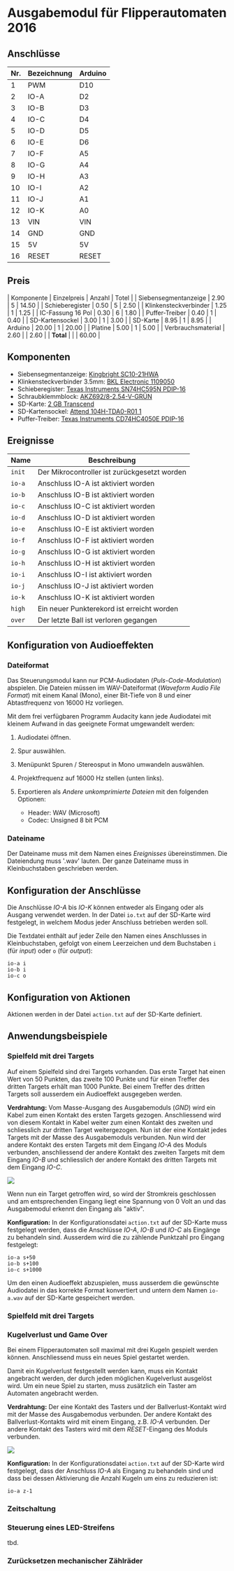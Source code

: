 # Ausgabemodul für Flipperautomaten 2016

## Anschlüsse

| Nr. | Bezeichnung | Arduino |
| --- | ----------- | ------- |
|  1  | PWM         | D10     |
|  2  | IO-A        | D2      |
|  3  | IO-B        | D3      |
|  4  | IO-C        | D4      |
|  5  | IO-D        | D5      |
|  6  | IO-E        | D6      |
|  7  | IO-F        | A5      |
|  8  | IO-G        | A4      |
|  9  | IO-H        | A3      |
| 10  | IO-I        | A2      |
| 11  | IO-J        | A1      |
| 12  | IO-K        | A0      |
| 13  | VIN         | VIN     |
| 14  | GND         | GND     |
| 15  | 5V          | 5V      |
| 16  | RESET       | RESET   |

## Preis

| Komponente            | Einzelpreis | Anzahl | Totel |
| Siebensegmentanzeige  |  2.90       | 5      | 14.50 |
| Schieberegister       |  0.50       | 5      |  2.50 |
| Klinkensteckverbinder |  1.25       | 1      |  1.25 |
| IC-Fassung 16 Pol     |  0.30       | 6      |  1.80 |
| Puffer-Treiber        |  0.40       | 1      |  0.40 |
| SD-Kartensockel       |  3.00       | 1      |  3.00 |
| SD-Karte              |  8.95       | 1      |  8.95 |
| Arduino               | 20.00       | 1      | 20.00 |
| Platine               |  5.00       | 1      |  5.00 |
| Verbrauchsmaterial    |  2.60       |        |  2.60 |
| **Total**             |             |        | 60.00 |

## Komponenten

- Siebensegmentanzeige: [Kingbright SC10-21HWA](http://www.conrad.ch/ce/de/product/160040/)
- Klinkensteckverbinder 3.5mm: [BKL Electronic 1109050](http://www.conrad.ch/ce/de/product/730294/)
- Schieberegister: [Texas Instruments SN74HC595N PDIP-16](http://www.conrad.ch/ce/de/product/1016774/)
- Schraubklemmblock: [AKZ692/8-2.54-V-GRÜN](http://www.conrad.ch/ce/de/product/567844/)
- SD-Karte: [2 GB Transcend](https://www.conrad.ch/ce/de/product/992826/)
- SD-Kartensockel: [Attend 104H-TDA0-R01 1](http://www.conrad.ch/ce/de/product/1308325/)
- Puffer-Treiber: [Texas Instruments CD74HC4050E PDIP-16](https://www.conrad.ch/ce/de/product/164895/)

## Ereignisse

| Name   | Beschreibung                                 |
| ------ | -------------------------------------------- |
| `init` | Der Mikrocontroller ist zurückgesetzt worden |
| `io-a` | Anschluss IO-A ist aktiviert worden          |
| `io-b` | Anschluss IO-B ist aktiviert worden          |
| `io-c` | Anschluss IO-C ist aktiviert worden          |
| `io-d` | Anschluss IO-D ist aktiviert worden          |
| `io-e` | Anschluss IO-E ist aktiviert worden          |
| `io-f` | Anschluss IO-F ist aktiviert worden          |
| `io-g` | Anschluss IO-G ist aktiviert worden          |
| `io-h` | Anschluss IO-H ist aktiviert worden          |
| `io-i` | Anschluss IO-I ist aktiviert worden          |
| `io-j` | Anschluss IO-J ist aktiviert worden          |
| `io-k` | Anschluss IO-K ist aktiviert worden          |
| `high` | Ein neuer Punkterekord ist erreicht worden   |
| `over` | Der letzte Ball ist verloren gegangen        |

## Konfiguration von Audioeffekten

### Dateiformat

Das Steuerungsmodul kann nur PCM-Audiodaten (*Puls-Code-Modulation*) abspielen. Die Dateien müssen
im WAV-Dateiformat (*Waveform Audio File Format*) mit einem Kanal (Mono), einer Bit-Tiefe von 8
und einer Abtastfrequenz von 16000 Hz vorliegen.

Mit dem frei verfügbaren Programm Audacity kann jede Audiodatei mit kleinem Aufwand in das geeignete
Format umgewandelt werden:

1. Audiodatei öffnen.
2. Spur auswählen.
3. Menüpunkt Spuren / Stereosput in Mono umwandeln auswählen.
4. Projektfrequenz auf 16000 Hz stellen (unten links).
5. Exportieren als *Andere unkomprimierte Dateien* mit den folgenden Optionen:

    - Header: WAV (Microsoft)
    - Codec: Unsigned 8 bit PCM

### Dateiname

Der Dateiname muss mit dem Namen eines *Ereignisses* übereinstimmen. Die Dateiendung muss '.wav'
lauten. Der ganze Dateiname muss in Kleinbuchstaben geschrieben werden.

## Konfiguration der Anschlüsse

Die Anschlüsse *IO-A* bis *IO-K* können entweder als Eingang oder als Ausgang verwendet werden.
In der Datei `io.txt` auf der SD-Karte wird festgelegt, in welchem Modus jeder Anschluss betrieben
werden soll.

Die Textdatei enthält auf jeder Zeile den Namen eines Anschlusses in Kleinbuchstaben, gefolgt von
einem Leerzeichen und dem Buchstaben `i` (für *input*) oder `o` (für *output*):

```
io-a i
io-b i
io-c o
```

## Konfiguration von Aktionen

Aktionen werden in der Datei `action.txt` auf der SD-Karte definiert.

## Anwendungsbeispiele

### Spielfeld mit drei Targets

Auf einem Spielfeld sind drei Targets vorhanden. Das erste Target hat einen Wert von 50 Punkten,
das zweite 100 Punkte und für einen Treffer des dritten Targets erhält man 1000 Punkte. Bei einem
Treffer des dritten Targets soll ausserdem ein Audioeffekt ausgegeben werden.

**Verdrahtung:** Vom Masse-Ausgang des Ausgabemoduls (*GND*) wird ein Kabel zum einen Kontakt des
ersten Targets gezogen. Anschliessend wird von diesem Kontakt in Kabel weiter zum einen Kontakt des
zweiten und schliesslich zur dritten Target weitergezogen. Nun ist der eine Kontakt jedes Targets
mit der Masse des Ausgabemoduls verbunden. Nun wird der andere Kontakt des ersten Targets mit dem
Eingang *IO-A* des Moduls verbunden, anschliessend der andere Kontakt des zweiten Targets mit dem
Eingang *IO-B* und schliesslich der andere Kontakt des dritten Targets mit dem Eingang *IO-C*.

![](example-target.png)

Wenn nun ein Target getroffen wird, so wird der Stromkreis geschlossen und am entsprechenden
Eingang liegt eine Spannung von 0 Volt an und das Ausgabemodul erkennt den Eingang als "aktiv".

**Konfiguration:** In der Konfigurationsdatei `action.txt` auf der SD-Karte muss festgelegt werden,
dass die Anschlüsse *IO-A*, *IO-B* und *IO-C* als Eingänge zu behandeln sind. Ausserdem wird die zu
zählende Punktzahl pro Eingang festgelegt:

```
io-a s+50
io-b s+100
io-c s+1000
```

Um den einen Audioeffekt abzuspielen, muss ausserdem die gewünschte Audiodatei in das korrekte
Format konvertiert und untern dem Namen `io-a.wav` auf der SD-Karte gespeichert werden.

### Spielfeld mit drei Targets

### Kugelverlust und Game Over

Bei einem Flipperautomaten soll maximal mit drei Kugeln gespielt werden können. Anschliessend muss
ein neues Spiel gestartet werden.

Damit ein Kugelverlust festgestellt werden kann, muss ein Kontakt angebracht werden, der durch
jeden möglichen Kugelverlust ausgelöst wird. Um ein neue Spiel zu starten, muss zusätzlich ein
Taster am Automaten angebracht werden.

**Verdrahtung:** Der eine Kontakt des Tasters und der Ballverlust-Kontakt wird mit der Masse des
Ausgabemodus verbunden. Der andere Kontakt des Ballverlust-Kontakts wird mit einem Eingang, z.B.
*IO-A* verbunden. Der andere Kontakt des Tasters wird mit dem *RESET*-Eingang des Moduls verbunden.

![](example-game-over.png)

**Konfiguration:** In der Konfigurationsdatei `action.txt` auf der SD-Karte wird festgelegt, dass
der Anschluss *IO-A* als Eingang zu behandeln sind und dass bei dessen Aktivierung die Anzahl Kugeln
um eins zu reduzieren ist:

```
io-a z-1
```

### Zeitschaltung


### Steuerung eines LED-Streifens

tbd.

### Zurücksetzen mechanischer Zählräder
